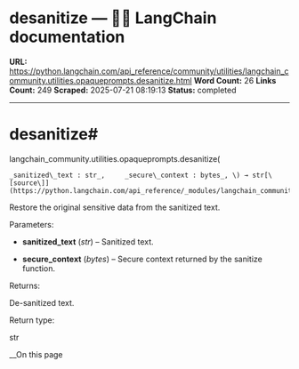 # desanitize — 🦜🔗 LangChain  documentation

**URL:** https://python.langchain.com/api_reference/community/utilities/langchain_community.utilities.opaqueprompts.desanitize.html
**Word Count:** 26
**Links Count:** 249
**Scraped:** 2025-07-21 08:19:13
**Status:** completed

---

# desanitize\#

langchain\_community.utilities.opaqueprompts.desanitize\(

    _sanitized\_text : str_,     _secure\_context : bytes_, \) → str[\[source\]](https://python.langchain.com/api_reference/_modules/langchain_community/utilities/opaqueprompts.html#desanitize)\#     

Restore the original sensitive data from the sanitized text.

Parameters:     

  * **sanitized\_text** \(_str_\) – Sanitized text.

  * **secure\_context** \(_bytes_\) – Secure context returned by the sanitize function.

Returns:     

De-sanitized text.

Return type:     

str

__On this page